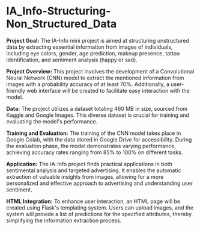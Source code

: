 # IA_Info-Structuring-Non_Structured_Data

**Project Goal:**
The IA-Info mini project is aimed at structuring unstructured data by extracting essential information from images of individuals, including eye colors,
 gender, age prediction, makeup presence, tattoo identification, and sentiment analysis (happy or sad).

**Project Overview:**
This project involves the development of a Convolutional Neural Network (CNN) model to extract the mentioned information from images with a probability accuracy
 of at least 70%. Additionally, a user-friendly web interface will be created to facilitate easy interaction with the model.

**Data:**
The project utilizes a dataset totaling 460 MB in size, sourced from Kaggle and Google Images. This diverse dataset is crucial for training and evaluating
the model's performance.

**Training and Evaluation:**
The training of the CNN model takes place in Google Colab, with the data stored in Google Drive for accessibility. During the evaluation phase, the model
 demonstrates varying performance, achieving accuracy rates ranging from 85% to 100% on different tasks.

**Application:**
The IA-Info project finds practical applications in both sentimental analysis and targeted advertising. It enables the automatic extraction of valuable
 insights from images, allowing for a more personalized and effective approach to advertising and understanding user sentiment.

**HTML Integration:**
To enhance user interaction, an HTML page will be created using Flask's templating system. Users can upload images, and the system will provide a list of
 predictions for the specified attributes, thereby simplifying the information extraction process.
